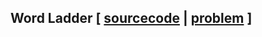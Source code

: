 ## Word Ladder [ [sourcecode](../src/WordLadder.cpp) | [problem](https://oj.leetcode.com/problems/word-ladder/) ]
